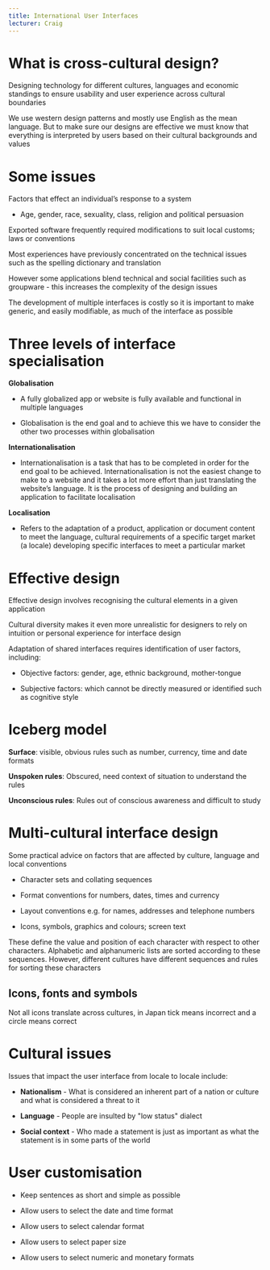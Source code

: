 ```yaml
---
title: International User Interfaces
lecturer: Craig
---
```


# What is cross-cultural design?

Designing technology for different cultures, languages and economic
standings to ensure usability and user experience across cultural
boundaries

We use western design patterns and mostly use English as the mean
language. But to make sure our designs are effective we must know that
everything is interpreted by users based on their cultural backgrounds
and values

# Some issues

Factors that effect an individual’s response to a system

-   Age, gender, race, sexuality, class, religion and political
    persuasion

Exported software frequently required modifications to suit local
customs; laws or conventions

Most experiences have previously concentrated on the technical issues
such as the spelling dictionary and translation

However some applications blend technical and social facilities such as
groupware - this increases the complexity of the design issues

The development of multiple interfaces is costly so it is important to
make generic, and easily modifiable, as much of the interface as
possible

# Three levels of interface specialisation

**Globalisation**

-   A fully globalized app or website is fully available and functional
    in multiple languages

-   Globalisation is the end goal and to achieve this we have to consider
    the other two processes within globalisation

**Internationalisation**

-   Internationalisation is a task that has to be completed in order for
    the end goal to be achieved. Internationalisation is not the easiest
    change to make to a website and it takes a lot more effort than just
    translating the website’s language. It is the process of designing
    and building an application to facilitate localisation

**Localisation**

-   Refers to the adaptation of a product, application or document
    content to meet the language, cultural requirements of a specific
    target market (a locale) developing specific interfaces to meet a
    particular market

# Effective design

Effective design involves recognising the cultural elements in a given
application

Cultural diversity makes it even more unrealistic for designers to rely
on intuition or personal experience for interface design

Adaptation of shared interfaces requires identification of user factors,
including:

-   Objective factors: gender, age, ethnic background, mother-tongue

-   Subjective factors: which cannot be directly measured or identified
    such as cognitive style

# Iceberg model

**Surface**: visible, obvious rules such as number, currency, time and
date formats

**Unspoken rules**: Obscured, need context of situation to understand
the rules

**Unconscious rules**: Rules out of conscious awareness and difficult to
study

# Multi-cultural interface design

Some practical advice on factors that are affected by culture, language
and local conventions

-   Character sets and collating sequences

-   Format conventions for numbers, dates, times and currency

-   Layout conventions e.g. for names, addresses and telephone numbers

-   Icons, symbols, graphics and colours; screen text

<Definition name="Collating Sequences">
These define the value and position of each character with respect to other characters. Alphabetic and alphanumeric lists are sorted according to these sequences. However, different cultures have different sequences and rules for sorting these characters
</Definition>

## Icons, fonts and symbols

Not all icons translate across cultures, in Japan tick means incorrect
and a circle means correct

# Cultural issues

Issues that impact the user interface from locale to locale include:

-   **Nationalism** - What is considered an inherent part of a nation or
    culture and what is considered a threat to it

-   **Language** - People are insulted by "low status" dialect

-   **Social context** - Who made a statement is just as important as
    what the statement is in some parts of the world

# User customisation

-   Keep sentences as short and simple as possible

-   Allow users to select the date and time format

-   Allow users to select calendar format

-   Allow users to select paper size

-   Allow users to select numeric and monetary formats

